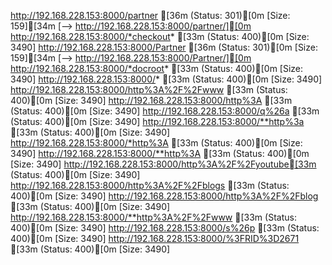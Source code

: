 http://192.168.228.153:8000/partner             [36m (Status: 301)[0m [Size: 159][34m [--> http://192.168.228.153:8000/partner/][0m
http://192.168.228.153:8000/*checkout*          [33m (Status: 400)[0m [Size: 3490]
http://192.168.228.153:8000/Partner             [36m (Status: 301)[0m [Size: 159][34m [--> http://192.168.228.153:8000/Partner/][0m
http://192.168.228.153:8000/*docroot*           [33m (Status: 400)[0m [Size: 3490]
http://192.168.228.153:8000/*                   [33m (Status: 400)[0m [Size: 3490]
http://192.168.228.153:8000/http%3A%2F%2Fwww    [33m (Status: 400)[0m [Size: 3490]
http://192.168.228.153:8000/http%3A             [33m (Status: 400)[0m [Size: 3490]
http://192.168.228.153:8000/q%26a               [33m (Status: 400)[0m [Size: 3490]
http://192.168.228.153:8000/**http%3a           [33m (Status: 400)[0m [Size: 3490]
http://192.168.228.153:8000/*http%3A            [33m (Status: 400)[0m [Size: 3490]
http://192.168.228.153:8000/**http%3A           [33m (Status: 400)[0m [Size: 3490]
http://192.168.228.153:8000/http%3A%2F%2Fyoutube[33m (Status: 400)[0m [Size: 3490]
http://192.168.228.153:8000/http%3A%2F%2Fblogs  [33m (Status: 400)[0m [Size: 3490]
http://192.168.228.153:8000/http%3A%2F%2Fblog   [33m (Status: 400)[0m [Size: 3490]
http://192.168.228.153:8000/**http%3A%2F%2Fwww  [33m (Status: 400)[0m [Size: 3490]
http://192.168.228.153:8000/s%26p               [33m (Status: 400)[0m [Size: 3490]
http://192.168.228.153:8000/%3FRID%3D2671       [33m (Status: 400)[0m [Size: 3490]
